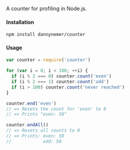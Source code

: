 A counter for profiling in Node.js.

#### Installation
```shell
npm install dannynemer/counter
```

#### Usage
```js
var counter = require('counter')

for (var i = 0; i < 100; ++i) {
  if (i % 2 === 0) counter.count('even')
  if (i % 2 === 1) counter.count('odd')
  if (i > 100) counter.count('never reached')
}

counter.end('even')
// => Resets the count for 'even' to 0
// => Prints "even: 50"

counter.endAll()
// => Resets all counts to 0
// => Prints: even: 50
//            odd: 50
```